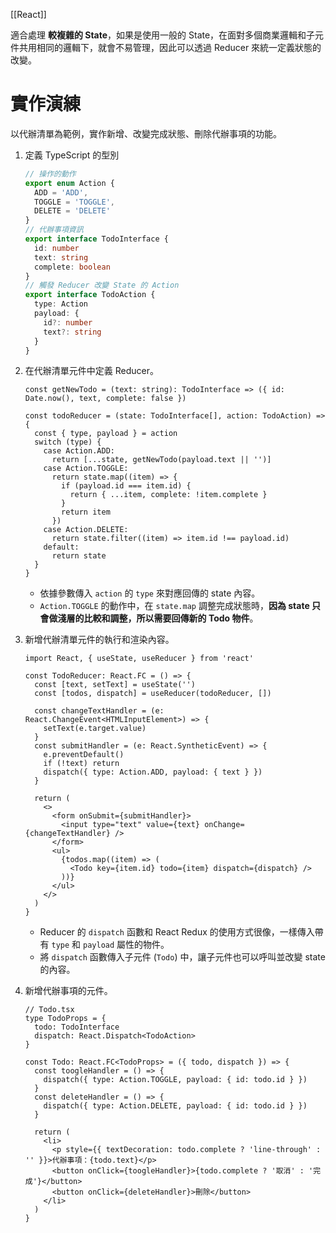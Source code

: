 [[React]]

適合處理 **較複雜的 State**，如果是使用一般的 State，在面對多個商業邏輯和子元件共用相同的邏輯下，就會不易管理，因此可以透過 Reducer 來統一定義狀態的改變。

# 實作演練
以代辦清單為範例，實作新增、改變完成狀態、刪除代辦事項的功能。

1. 定義 TypeScript 的型別
	```ts
	// 操作的動作
	export enum Action {
	  ADD = 'ADD',
	  TOGGLE = 'TOGGLE',
	  DELETE = 'DELETE'
	}
	// 代辦事項資訊
	export interface TodoInterface {
	  id: number
	  text: string
	  complete: boolean
	}
	// 觸發 Reducer 改變 State 的 Action
	export interface TodoAction {
	  type: Action
	  payload: {
	    id?: number
	    text?: string
	  }
	}
	```

2. 在代辦清單元件中定義 Reducer。
	```tsx
	const getNewTodo = (text: string): TodoInterface => ({ id: Date.now(), text, complete: false })

	const todoReducer = (state: TodoInterface[], action: TodoAction) => {
	  const { type, payload } = action
	  switch (type) {
	    case Action.ADD:
	      return [...state, getNewTodo(payload.text || '')]
	    case Action.TOGGLE:
	      return state.map((item) => {
	        if (payload.id === item.id) {
	          return { ...item, complete: !item.complete }
	        }
	        return item
	      })
	    case Action.DELETE:
	      return state.filter((item) => item.id !== payload.id)
	    default:
	      return state
	  }
	}
	```

	- 依據參數傳入 `action` 的 `type` 來對應回傳的 state 內容。
	- `Action.TOGGLE` 的動作中，在 `state.map` 調整完成狀態時，**因為 state 只會做淺層的比較和調整，所以需要回傳新的 Todo 物件**。

3. 新增代辦清單元件的執行和渲染內容。
	```tsx
	import React, { useState, useReducer } from 'react'
	
	const TodoReducer: React.FC = () => {
	  const [text, setText] = useState('')
	  const [todos, dispatch] = useReducer(todoReducer, [])
	
	  const changeTextHandler = (e: React.ChangeEvent<HTMLInputElement>) => {
	    setText(e.target.value)
	  }
	  const submitHandler = (e: React.SyntheticEvent) => {
	    e.preventDefault()
	    if (!text) return
	    dispatch({ type: Action.ADD, payload: { text } })
	  }
	
	  return (
	    <>
	      <form onSubmit={submitHandler}>
	        <input type="text" value={text} onChange={changeTextHandler} />
	      </form>
	      <ul>
	        {todos.map((item) => (
	          <Todo key={item.id} todo={item} dispatch={dispatch} />
	        ))}
	      </ul>
	    </>
	  )
	}
	```

	- Reducer 的 `dispatch` 函數和 React Redux 的使用方式很像，一樣傳入帶有 `type` 和 `payload` 屬性的物件。
	- 將 `dispatch` 函數傳入子元件 (`Todo`) 中，讓子元件也可以呼叫並改變 state 的內容。

4. 新增代辦事項的元件。
	```tsx
	// Todo.tsx
	type TodoProps = {
	  todo: TodoInterface
	  dispatch: React.Dispatch<TodoAction>
	}
	
	const Todo: React.FC<TodoProps> = ({ todo, dispatch }) => {
	  const toogleHandler = () => {
	    dispatch({ type: Action.TOGGLE, payload: { id: todo.id } })
	  }
	  const deleteHandler = () => {
	    dispatch({ type: Action.DELETE, payload: { id: todo.id } })
	  }
	
	  return (
	    <li>
	      <p style={{ textDecoration: todo.complete ? 'line-through' : '' }}>代辦事項：{todo.text}</p>
	      <button onClick={toogleHandler}>{todo.complete ? '取消' : '完成'}</button>
	      <button onClick={deleteHandler}>刪除</button>
	    </li>
	  )
	}
	```

